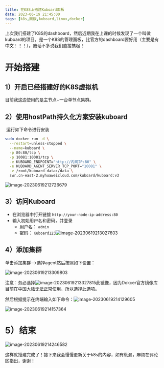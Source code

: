 ```yaml
---
title: 在K8S上搭建Kuboard面板
date: 2023-06-19 21:45:00
tags: [k8s,面板,kuboard,linux,docker]
---
```


上次我们搭建了K8S的dashboard，然后近期我在上课的时候发现了一个叫做kuboard的项目，是一个K8S的管理面板，比官方的dashboard要好用（主要是有中文！！！），废话不多说我们直接搞起！

# 开始搭建

## 1）开启已经搭建好的K8S虚拟机

  目前我这边使用的是主节点+一台单节点集群。

## 2）使用hostPath持久化方案安装kuboard

​	运行如下命令进行安装

```bash
sudo docker run -d \
  --restart=unless-stopped \
  --name=kuboard \
  -p 80:80/tcp \
  -p 10081:10081/tcp \
  -e KUBOARD_ENDPOINT="http://内网IP:80" \
  -e KUBOARD_AGENT_SERVER_TCP_PORT="10081" \
  -v /root/kuboard-data:/data \
  swr.cn-east-2.myhuaweicloud.com/kuboard/kuboard:v3
```

![image-20230619212726679](https://s2.loli.net/2023/06/19/BgRHI1na7yYrX2A.png)

## 3）访问Kuboard

- 在浏览器中打开链接 `http://your-node-ip-address:80`
- 输入初始用户名和密码，并登录
  - 用户名： `admin`
  - 密码： `Kuboard123`![image-20230619213027603](https://s2.loli.net/2023/06/19/pYa4wt3Ub7zm6Gq.png)

## 4）添加集群

单击添加集群-->选择agent然后按照如下设置：

![image-20230619213309803](https://s2.loli.net/2023/06/19/y8mSQ1NbWCBit69.png)

注意：务必选择![image-20230619213327815](https://s2.loli.net/2023/06/19/ojZQD7cUIG9JNkl.png)此镜像，因为Dokcer官方镜像库目前在中国大陆无法正常使用，所以选择此选项。

然后根据提示在终端输入如下命令：![image-20230619214129605](https://s2.loli.net/2023/06/19/qmyakEuDNSov4wT.png)

![image-20230619214157364](https://s2.loli.net/2023/06/19/4FWVtfSOZpEmJkG.png)

# 5）结束

![image-20230619214246582](https://s2.loli.net/2023/06/19/ZKzYaCtiBLV42n7.png)

这样就搭建完成了！接下来我会慢慢更新关于k8s的内容，如有纰漏，麻烦在评论区指出，谢谢！

